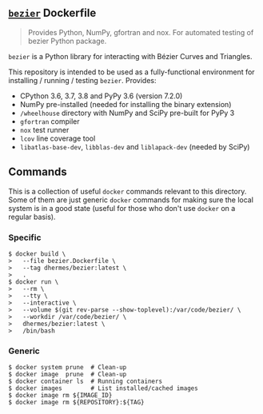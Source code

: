 ## [`bezier`][1] Dockerfile

> Provides Python, NumPy, gfortran and nox. For automated testing of bezier Python package.

`bezier` is a Python library for interacting with B&#xe9;zier Curves and Triangles.

This repository is intended to be used as a fully-functional environment for installing / running / testing `bezier`. Provides:

- CPython 3.6, 3.7, 3.8 and PyPy 3.6 (version 7.2.0)
- NumPy pre-installed (needed for installing the binary extension)
- `/wheelhouse` directory with NumPy and SciPy pre-built for PyPy 3
- `gfortran` compiler
- `nox` test runner
- `lcov` line coverage tool
- `libatlas-base-dev`, `libblas-dev` and `liblapack-dev` (needed by SciPy)

## Commands

This is a collection of useful `docker` commands relevant to
this directory. Some of them are just generic `docker` commands
for making sure the local system is in a good state (useful
for those who don't use `docker` on a regular basis).

### Specific

```
$ docker build \
>   --file bezier.Dockerfile \
>   --tag dhermes/bezier:latest \
>   .
$ docker run \
>   --rm \
>   --tty \
>   --interactive \
>   --volume $(git rev-parse --show-toplevel):/var/code/bezier/ \
>   --workdir /var/code/bezier/ \
>   dhermes/bezier:latest \
>   /bin/bash
```

### Generic

```
$ docker system prune  # Clean-up
$ docker image  prune  # Clean-up
$ docker container ls  # Running containers
$ docker images        # List installed/cached images
$ docker image rm ${IMAGE_ID}
$ docker image rm ${REPOSITORY}:${TAG}
```

[1]: https://hub.docker.com/r/dhermes/bezier/
